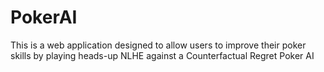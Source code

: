 # PokerAI

This is a web application designed to allow users to improve their poker skills by playing heads-up NLHE against a Counterfactual Regret Poker AI
